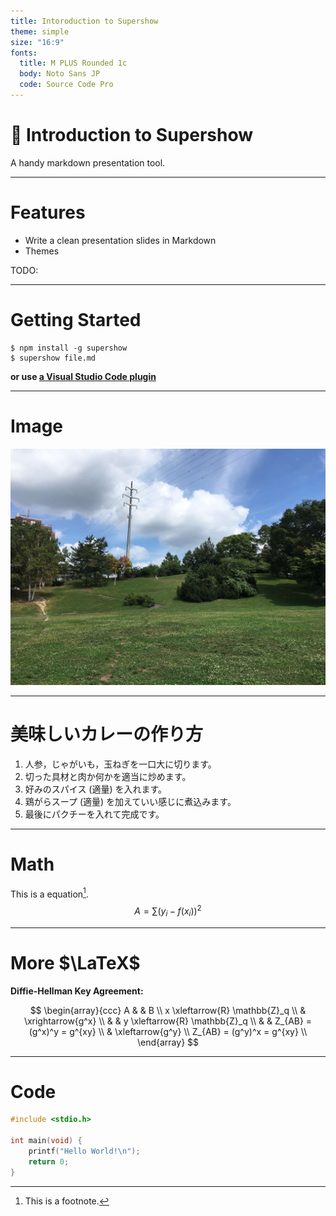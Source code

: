 ```yaml
---
title: Intoroduction to Supershow
theme: simple
size: "16:9"
fonts:
  title: M PLUS Rounded 1c
  body: Noto Sans JP
  code: Source Code Pro
---
```


# :tophat: Introduction to Supershow
A handy markdown presentation tool.

---
# Features

- Write a clean presentation slides in Markdown
- Themes

TODO:

---
# Getting Started

```
$ npm install -g supershow
$ supershow file.md
```

**or use [a Visual Studio Code plugin](http://localhost)**

---
# Image
![Hiragishi Takadai Park](wednesday.jpg)

---
# 美味しいカレーの作り方
1. 人参，じゃがいも，玉ねぎを一口大に切ります。
2. 切った具材と肉か何かを適当に炒めます。
3. 好みのスパイス (適量) を入れます。
4. 鶏がらスープ (適量) を加えていい感じに煮込みます。
5. 最後にパクチーを入れて完成です。
---
# Math
This is a equation[^foo].
$$
A = \sum (y_i - f(x_i))^2
$$

[^foo]: This is a footnote.

---
# More $\LaTeX$
**Diffie-Hellman Key Agreement:**

$$
\begin{array}{ccc}
A & & B \\
x \xleftarrow{R} \mathbb{Z}_q \\
& \xrightarrow{g^x} \\
& & y \xleftarrow{R} \mathbb{Z}_q \\
& & Z_{AB} = (g^x)^y = g^{xy} \\
& \xleftarrow{g^y} \\
Z_{AB} = (g^y)^x = g^{xy} \\
\end{array}
$$

---
# Code
```c
#include <stdio.h>

int main(void) {
    printf("Hello World!\n");
    return 0;
}
```
